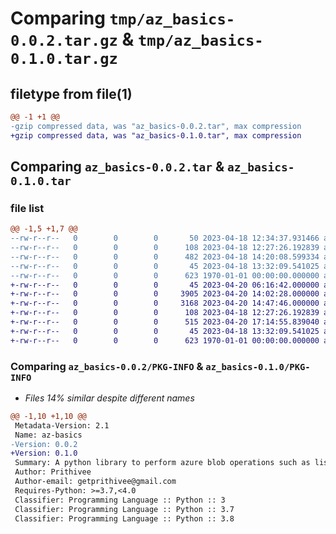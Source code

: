 # Comparing `tmp/az_basics-0.0.2.tar.gz` & `tmp/az_basics-0.1.0.tar.gz`

## filetype from file(1)

```diff
@@ -1 +1 @@
-gzip compressed data, was "az_basics-0.0.2.tar", max compression
+gzip compressed data, was "az_basics-0.1.0.tar", max compression
```

## Comparing `az_basics-0.0.2.tar` & `az_basics-0.1.0.tar`

### file list

```diff
@@ -1,5 +1,7 @@
--rw-r--r--   0        0        0       50 2023-04-18 12:34:37.931466 az_basics-0.0.2/az_basics/__init__.py
--rw-r--r--   0        0        0      108 2023-04-18 12:27:26.192839 az_basics-0.0.2/az_basics/toy.py
--rw-r--r--   0        0        0      482 2023-04-18 14:20:08.599334 az_basics-0.0.2/pyproject.toml
--rw-r--r--   0        0        0       45 2023-04-18 13:32:09.541025 az_basics-0.0.2/README.md
--rw-r--r--   0        0        0      623 1970-01-01 00:00:00.000000 az_basics-0.0.2/PKG-INFO
+-rw-r--r--   0        0        0       45 2023-04-20 06:16:42.000000 az_basics-0.1.0/az_basics/__init__.py
+-rw-r--r--   0        0        0     3905 2023-04-20 14:02:28.000000 az_basics-0.1.0/az_basics/connection_string_based.py
+-rw-r--r--   0        0        0     3168 2023-04-20 14:47:46.000000 az_basics-0.1.0/az_basics/sas_token_based.py
+-rw-r--r--   0        0        0      108 2023-04-18 12:27:26.192839 az_basics-0.1.0/az_basics/toy.py
+-rw-r--r--   0        0        0      515 2023-04-20 17:14:55.839040 az_basics-0.1.0/pyproject.toml
+-rw-r--r--   0        0        0       45 2023-04-18 13:32:09.541025 az_basics-0.1.0/README.md
+-rw-r--r--   0        0        0      623 1970-01-01 00:00:00.000000 az_basics-0.1.0/PKG-INFO
```

### Comparing `az_basics-0.0.2/PKG-INFO` & `az_basics-0.1.0/PKG-INFO`

 * *Files 14% similar despite different names*

```diff
@@ -1,10 +1,10 @@
 Metadata-Version: 2.1
 Name: az-basics
-Version: 0.0.2
+Version: 0.1.0
 Summary: A python library to perform azure blob operations such as list, delete, upload and download
 Author: Prithivee
 Author-email: getprithivee@gmail.com
 Requires-Python: >=3.7,<4.0
 Classifier: Programming Language :: Python :: 3
 Classifier: Programming Language :: Python :: 3.7
 Classifier: Programming Language :: Python :: 3.8
```

